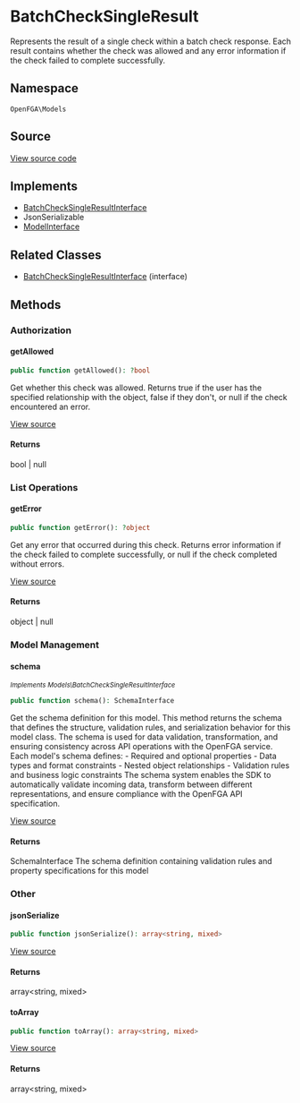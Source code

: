 # BatchCheckSingleResult

Represents the result of a single check within a batch check response. Each result contains whether the check was allowed and any error information if the check failed to complete successfully.

## Namespace
`OpenFGA\Models`

## Source
[View source code](https://github.com/evansims/openfga-php/blob/main/src/Models/BatchCheckSingleResult.php)

## Implements
* [BatchCheckSingleResultInterface](BatchCheckSingleResultInterface.md)
* JsonSerializable
* [ModelInterface](ModelInterface.md)

## Related Classes
* [BatchCheckSingleResultInterface](Models/BatchCheckSingleResultInterface.md) (interface)



## Methods

                                                                                                            
### Authorization
#### getAllowed


```php
public function getAllowed(): ?bool
```

Get whether this check was allowed. Returns true if the user has the specified relationship with the object, false if they don&#039;t, or null if the check encountered an error.

[View source](https://github.com/evansims/openfga-php/blob/main/src/Models/BatchCheckSingleResult.php#L87)


#### Returns
bool &#124; null

### List Operations
#### getError


```php
public function getError(): ?object
```

Get any error that occurred during this check. Returns error information if the check failed to complete successfully, or null if the check completed without errors.

[View source](https://github.com/evansims/openfga-php/blob/main/src/Models/BatchCheckSingleResult.php#L96)


#### Returns
object &#124; null

### Model Management
#### schema

*<small>Implements Models\BatchCheckSingleResultInterface</small>*  

```php
public function schema(): SchemaInterface
```

Get the schema definition for this model. This method returns the schema that defines the structure, validation rules, and serialization behavior for this model class. The schema is used for data validation, transformation, and ensuring consistency across API operations with the OpenFGA service. Each model&#039;s schema defines: - Required and optional properties - Data types and format constraints - Nested object relationships - Validation rules and business logic constraints The schema system enables the SDK to automatically validate incoming data, transform between different representations, and ensure compliance with the OpenFGA API specification.

[View source](https://github.com/evansims/openfga-php/blob/main/src/Models/ModelInterface.php#L52)


#### Returns
SchemaInterface
 The schema definition containing validation rules and property specifications for this model

### Other
#### jsonSerialize


```php
public function jsonSerialize(): array<string, mixed>
```


[View source](https://github.com/evansims/openfga-php/blob/main/src/Models/BatchCheckSingleResult.php#L107)


#### Returns
array&lt;string, mixed&gt;

#### toArray


```php
public function toArray(): array<string, mixed>
```


[View source](https://github.com/evansims/openfga-php/blob/main/src/Models/BatchCheckSingleResult.php#L120)


#### Returns
array&lt;string, mixed&gt;

